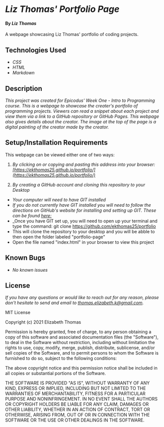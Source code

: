 # _Liz Thomas' Portfolio Page_

#### By _**Liz Thomas**_

A webpage showcasing Liz Thomas' portfolio of coding projects.

## Technologies Used

* _CSS_
* _HTML_
* _Markdown_

## Description

_This project was created for Epicodus' Week One - Intro to Programming course. This is a webpage to showcase the creater's portfolio of programming projects. Viewers can read a snippet about each project and view them via a link to a GitHub repository or GitHub Pages. This webpage also gives details about the creator. The image at the top of the page is a digital painting of the creator made by the creator._

## Setup/Installation Requirements

This webpage can be viewed either one of two ways:
1. _By clicking on or copying and pasting this address into your browser: [https://ekthomas25.github.io/portfolio/](https://ekthomas25.github.io/portfolio/)_

2. _By creating a GitHub account and cloning this repository to your Desktop_
* _Your computer will need to have GIT installed_
* _If you do not currently have GIT installed you will need to follow the directions on GitHub's website for installing and setting up GIT. These can be found [here:](https://docs.github.com/en/get-started/quickstart/set-up-git)_
* _Once you have GIT set up, you will need to open up your terminal and type the command:
git clone https://github.com/ekthomas25/portfolio
* This will clone the repository to your desktop and you will be abble to then open the folder labeled "portfolio-page"
* Open the file named "index.html" in your browser to view this project

## Known Bugs

* _No known issues_

## License

_If you have any questions or would like to reach out for any reason, please don't hesitate to send and email to [thomas.elizabeth.k@gmail.com](mailto:thomas.elizabeth.k@gmail.com)._

MIT License

Copyright (c) 2021 Elizabeth Thomas

Permission is hereby granted, free of charge, to any person obtaining a copy
of this software and associated documentation files (the "Software"), to deal
in the Software without restriction, including without limitation the rights
to use, copy, modify, merge, publish, distribute, sublicense, and/or sell
copies of the Software, and to permit persons to whom the Software is
furnished to do so, subject to the following conditions:

The above copyright notice and this permission notice shall be included in all
copies or substantial portions of the Software.

THE SOFTWARE IS PROVIDED "AS IS", WITHOUT WARRANTY OF ANY KIND, EXPRESS OR
IMPLIED, INCLUDING BUT NOT LIMITED TO THE WARRANTIES OF MERCHANTABILITY,
FITNESS FOR A PARTICULAR PURPOSE AND NONINFRINGEMENT. IN NO EVENT SHALL THE
AUTHORS OR COPYRIGHT HOLDERS BE LIABLE FOR ANY CLAIM, DAMAGES OR OTHER
LIABILITY, WHETHER IN AN ACTION OF CONTRACT, TORT OR OTHERWISE, ARISING FROM,
OUT OF OR IN CONNECTION WITH THE SOFTWARE OR THE USE OR OTHER DEALINGS IN THE
SOFTWARE.